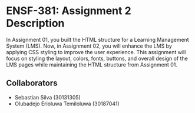 # ENSF-381: Assignment 2 Description
In Assignment 01, you built the HTML structure for a Learning Management System (LMS). Now,
in Assignment 02, you will enhance the LMS by applying CSS styling to improve the user experience.
This assignment will focus on styling the layout, colors, fonts, buttons, and overall design of the LMS
pages while maintaining the HTML structure from Assignment 01.

## Collaborators
* Sebastian Silva (30131305)
* Olubadejo Erioluwa Temiloluwa (30187041)
